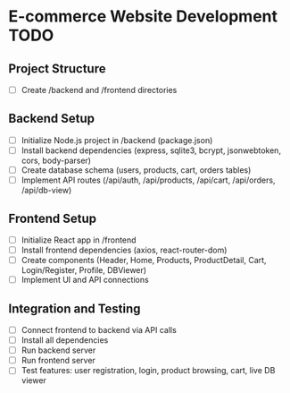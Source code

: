# E-commerce Website Development TODO

## Project Structure
- [ ] Create /backend and /frontend directories

## Backend Setup
- [ ] Initialize Node.js project in /backend (package.json)
- [ ] Install backend dependencies (express, sqlite3, bcrypt, jsonwebtoken, cors, body-parser)
- [ ] Create database schema (users, products, cart, orders tables)
- [ ] Implement API routes (/api/auth, /api/products, /api/cart, /api/orders, /api/db-view)

## Frontend Setup
- [ ] Initialize React app in /frontend
- [ ] Install frontend dependencies (axios, react-router-dom)
- [ ] Create components (Header, Home, Products, ProductDetail, Cart, Login/Register, Profile, DBViewer)
- [ ] Implement UI and API connections

## Integration and Testing
- [ ] Connect frontend to backend via API calls
- [ ] Install all dependencies
- [ ] Run backend server
- [ ] Run frontend server
- [ ] Test features: user registration, login, product browsing, cart, live DB viewer

